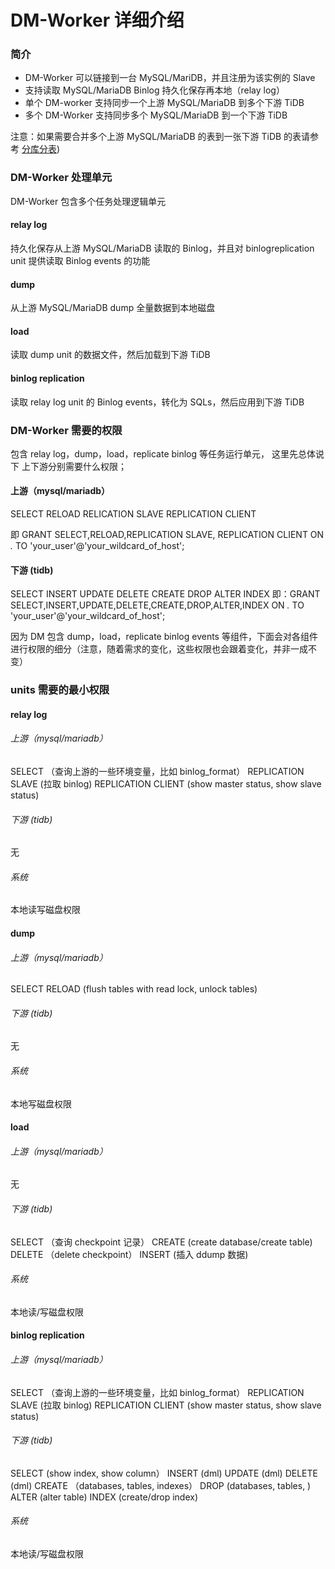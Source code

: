 DM-Worker 详细介绍
===

### 简介
- DM-Worker 可以链接到一台 MySQL/MariDB，并且注册为该实例的 Slave
- 支持读取 MySQL/MariaDB Binlog 持久化保存再本地（relay log）
- 单个 DM-worker 支持同步一个上游 MySQL/MariaDB 到多个下游 TiDB
- 多个 DM-Worker 支持同步多个 MySQL/MariaDB 到一个下游 TiDB 

注意：如果需要合并多个上游 MySQL/MariaDB 的表到一张下游 TiDB 的表请参考 [分库分表](./shard-table))

### DM-Worker 处理单元
DM-Worker 包含多个任务处理逻辑单元

#### relay log
持久化保存从上游 MySQL/MariaDB 读取的 Binlog，并且对 binlogreplication unit 提供读取 Binlog events 的功能

#### dump
从上游 MySQL/MariaDB dump 全量数据到本地磁盘

#### load
读取 dump unit 的数据文件，然后加载到下游 TiDB

#### binlog replication
读取 relay log unit 的 Binlog events，转化为 SQLs，然后应用到下游 TiDB



### DM-Worker 需要的权限
包含 relay log，dump，load，replicate binlog 等任务运行单元， 这里先总体说下 上下游分别需要什么权限；

#### 上游（mysql/mariadb）
SELECT
RELOAD
RELICATION SLAVE
REPLICATION CLIENT

即 GRANT SELECT,RELOAD,REPLICATION SLAVE, REPLICATION CLIENT  ON *.* TO 'your_user'@'your_wildcard_of_host';

#### 下游 (tidb)
SELECT 
INSERT
UPDATE
DELETE
CREATE
DROP
ALTER
INDEX
即：GRANT SELECT,INSERT,UPDATE,DELETE,CREATE,DROP,ALTER,INDEX  ON *.* TO 'your_user'@'your_wildcard_of_host';

因为 DM 包含 dump，load，replicate binlog events 等组件，下面会对各组件进行权限的细分（注意，随着需求的变化，这些权限也会跟着变化，并非一成不变）



### units 需要的最小权限

#### relay log

###### 上游（mysql/mariadb）
SELECT （查询上游的一些环境变量，比如 binlog_format）
REPLICATION SLAVE (拉取 binlog)
REPLICATION CLIENT (show master status, show slave status)

###### 下游 (tidb)
无

###### 系统
本地读写磁盘权限



#### dump

###### 上游（mysql/mariadb）
SELECT 
RELOAD (flush tables with read lock, unlock tables)

###### 下游 (tidb)
无

###### 系统
本地写磁盘权限



#### load

###### 上游（mysql/mariadb）
无

###### 下游 (tidb)
SELECT （查询 checkpoint 记录）
CREATE (create database/create table)
DELETE （delete checkpoint）
INSERT (插入 ddump 数据)

###### 系统
本地读/写磁盘权限



#### binlog replication

###### 上游（mysql/mariadb）
SELECT （查询上游的一些环境变量，比如 binlog_format）
REPLICATION SLAVE (拉取 binlog)
REPLICATION CLIENT (show master status, show slave status)

###### 下游 (tidb)
SELECT (show index, show column）
INSERT (dml)
UPDATE (dml)
DELETE (dml)
CREATE （databases, tables, indexes）
DROP (databases, tables, )
ALTER (alter table)
INDEX (create/drop index)

###### 系统
本地读/写磁盘权限

